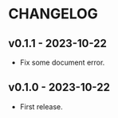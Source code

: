 # CHANGELOG

## v0.1.1 - 2023-10-22

- Fix some document error.



## v0.1.0 - 2023-10-22

- First release.
